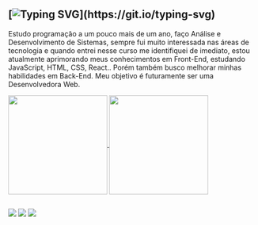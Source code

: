 [![Typing SVG](https://readme-typing-svg.demolab.com?font=Fira+Code&weight=600&size=20&pause=1000&color=6757a3&random=false&width=500&height=40&lines=Olá,+me+chamo+Islaiane+Ribeiro.)](https://git.io/typing-svg)
---

Estudo programação a um pouco mais de um ano, faço Análise e Desenvolvimento de Sistemas, sempre fui muito interessada nas áreas de tecnologia e quando entrei nesse curso me identifiquei de imediato, estou atualmente aprimorando meus conhecimentos em Front-End, estudando JavaScript, HTML, CSS, React.. Porém também busco melhorar minhas habilidades em Back-End.
Meu objetivo é futuramente ser uma Desenvolvedora Web.
<!--

- 🔭 I’m currently working on ...
- 🌱 I’m currently learning ...
- 👯 I’m looking to collaborate on ...
- 🤔 I’m looking for help with ...
- 💬 Ask me about ...
- 📫 How to reach me: ...
- 😄 Pronouns: ...
- ⚡ Fun fact: ...
-->

<div>
  <a href="https://github.com/islaianeribeiro/github-readme-stats">
    <img height=200 align="center" src="https://github-readme-stats.vercel.app/api?username=islaianeribeiro&theme=dracula&show_icons=true&icon_color=6757a3&title_color=6757a3&bg_color=000" />
  </a>
  <a href="https://github.com/islaianeribeiro/convoychat">
    <img height=200 align="center" src="https://github-readme-stats.vercel.app/api/top-langs?username=islaianeribeiro&layout=compact&langs_count=8&card_width=320&theme=dracula&title_color=6757a3&bg_color=000" />
  </a>
</div>

##
<div> 
  <a href="https://www.instagram.com/_islaianeribeiro?igsh=MWUzaGVwazJvcW44bw==" target="_blank"><img src="https://img.shields.io/badge/-Instagram-%23E4405F?style=for-the-badge&logo=instagram&logoColor=white" target="_blank"></a>
  <a href = "mailto:islaiane.lribeiro@gmail.com"><img src="https://img.shields.io/badge/-Gmail-%23333?style=for-the-badge&logo=gmail&logoColor=white" target="_blank"></a>
  <a href="https://www.linkedin.com/in/islaianeribeiro" target="_blank"><img src="https://img.shields.io/badge/-LinkedIn-%230077B5?style=for-the-badge&logo=linkedin&logoColor=white" target="_blank"></a> 
</div>


